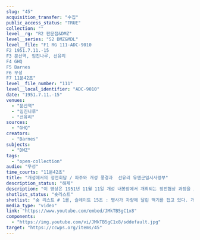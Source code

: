 ```yaml
---
slug: "45"
acquisition_transfer: "수집"
public_access_status: "TRUE"
collection: ""
level__rg: "R2 판문점&DMZ"
level__series: "S2 DMZ&MDL"
level__file: "F1 RG 111-ADC-9010
F2 1951.7.11.-15
F3 문산역, 임진나루, 선유리
F4 GHQ
F5 Barnes
F6 무성
F7 11분42초"
level__file_number: "111"
level__local_identifier: "ADC-9010"
date: "1951.7.11.-15"
venues: 
  - "문산역"
  - "임진나루"
  - "선유리"
sources: 
  - "GHQ"
creators: 
  - "Barnes"
subjects: 
  - "DMZ"
tags: 
  - "open-collection"
audio: "무성"
time_courts: "11분42초"
title: "개성에서의 정전회담 / 파주와 개성 풍경과  선유리 유엔군임시사령부"
description_status: "해제"
description: "이 영상은 1951년 11월 11일 개성 내봉장에서 개최되는 정전협상 과정을 보여주고 있는데 임진강 임진나루에 기러기 다리를 보여주고 있다. 개성에서 선유리로 가는 협상단들이 개성 거리와 기러기 다리, 선유리 유엔임시사령부 등 여러 장면을 담고 있다. "
shotlist_status: "숏리스트"
shotlist: "숏 리스트 # 1롤, 슬레이트 15초 : 병사가 차량에 달린 백기를 접고 있다. 개성이라는 표지판이 보인다. (44초) 임진강 가교를 건너는 지프차가 있다. 아이들과 건물, 초가집들이 보인다. # 2롤, 슬레이트, 1분14초 : 개성의 내봉장 앞에 기자들이 있다. 인민군 병사가 카메라로 미군 촬영병 을 촬영하고 있다. 내봉장 전경이 보인다. 종군 기자들이 내봉장 주변에 앉아 있다. # 3롤, 슬레이트 2분18초 : 개성 주변이 보인다. 헬기장과 통신선 설치 뒤 무전이 시작되고 있다. 개 성의 초가집들이 보인다. (3분13초) 인민군 장교와 한국군 촬영병이 함께 앉아 있다. # 4롤, 슬레이트 3분20초 : 내봉장에서 북한인민군 대표 이상조, 중국인민군 대표 일행들이 나오고, 조이 등 유엔군 대표들이 내봉장을 나온다. 개성 시내 교통정리하는 인민군과 사람들, (4분10초) 임진 강 가교와 임진진터 앞에 초가집과 성벽들이 보인다. # 3롤 슬레이트 5분27초 : 1951년 7월 11일 GHQ. 문산역 표지판에 금촌 10.9km, 장단 11.8km라고 표시되어 있다. 문산역에서 기차가 출발하기 직전이다. 문산역 주변 전경과 역사가 보인다. 미군 문산 역보급창이 보인다. 종군기자들의 차량들이 서 있다. # 4롤, 슬레이트 6분29초 : 선유리 유엔군임시사령부에 헬기가 착륙하고 있다. 정전회담 대표들이 내 리고 있다. 기자들이 대표단들 주변에 모여 있다. # 1롤, 슬레이트 7분20초 : 1951년 7월 14일 차량들이 도로를 따라 달리고 있다. 선유리 유엔군임시사령부 전경과 주변 초가가 보인다. # 2롤, 슬레이트 8분24초 : 선유리 유엔군임시사령부 전경과 미군들이 보인다. 기자단과 GHQ 소속 촬 영병이 트럭에 탑승하고 있다. # 3롤, 슬레이트 10분30초 : 철조망 주변으로 탱크가 달리고 있다. 개성이라는 표지판이 보인다. 선유 리 유엔군임시사령부 전경이 보인다. "
media_type: "video"
link: "https://www.youtube.com/embed/JMkTB5gC1x8"
components: 
  - "https://img.youtube.com/vi/JMkTB5gC1x8/sddefault.jpg"
target: "https://ccwps.org/items/45"
---
```


